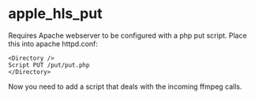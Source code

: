 # apple_hls_put

Requires Apache webserver to be configured with a php put script.
Place this into apache httpd.conf:

```
<Directory />
Script PUT /put/put.php
</Directory>
```
Now you need to add a script that deals with the incoming ffmpeg calls.
